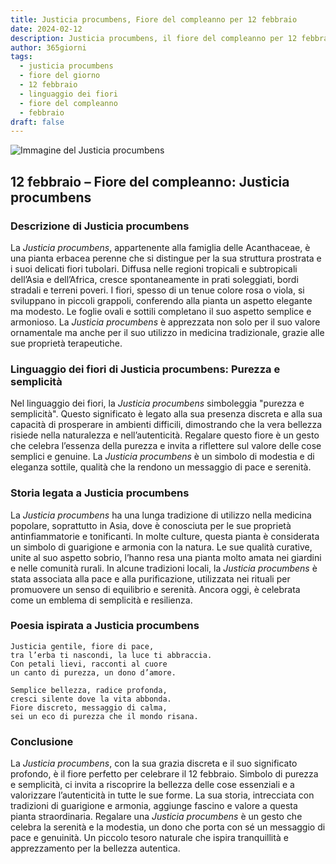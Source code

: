 ```yaml
---
title: Justicia procumbens, Fiore del compleanno per 12 febbraio
date: 2024-02-12
description: Justicia procumbens, il fiore del compleanno per 12 febbraio, è il simbolo di Purezza e semplicità. Scopri il suo significato unico, le storie affascinanti e la poesia che celebra la sua bellezza.
author: 365giorni
tags:
  - justicia procumbens
  - fiore del giorno
  - 12 febbraio
  - linguaggio dei fiori
  - fiore del compleanno
  - febbraio
draft: false
---
```


![Immagine del Justicia procumbens](https://cdn.pixabay.com/photo/2013/03/07/15/36/asperugo-procumbens-91224_1280.jpg)


## 12 febbraio – Fiore del compleanno: Justicia procumbens

### Descrizione di Justicia procumbens

La _Justicia procumbens_, appartenente alla famiglia delle Acanthaceae, è una pianta erbacea perenne che si distingue per la sua struttura prostrata e i suoi delicati fiori tubolari. Diffusa nelle regioni tropicali e subtropicali dell’Asia e dell’Africa, cresce spontaneamente in prati soleggiati, bordi stradali e terreni poveri. I fiori, spesso di un tenue colore rosa o viola, si sviluppano in piccoli grappoli, conferendo alla pianta un aspetto elegante ma modesto. Le foglie ovali e sottili completano il suo aspetto semplice e armonioso. La _Justicia procumbens_ è apprezzata non solo per il suo valore ornamentale ma anche per il suo utilizzo in medicina tradizionale, grazie alle sue proprietà terapeutiche.

### Linguaggio dei fiori di Justicia procumbens: Purezza e semplicità

Nel linguaggio dei fiori, la _Justicia procumbens_ simboleggia "purezza e semplicità". Questo significato è legato alla sua presenza discreta e alla sua capacità di prosperare in ambienti difficili, dimostrando che la vera bellezza risiede nella naturalezza e nell’autenticità. Regalare questo fiore è un gesto che celebra l’essenza della purezza e invita a riflettere sul valore delle cose semplici e genuine. La _Justicia procumbens_ è un simbolo di modestia e di eleganza sottile, qualità che la rendono un messaggio di pace e serenità.

### Storia legata a Justicia procumbens

La _Justicia procumbens_ ha una lunga tradizione di utilizzo nella medicina popolare, soprattutto in Asia, dove è conosciuta per le sue proprietà antinfiammatorie e tonificanti. In molte culture, questa pianta è considerata un simbolo di guarigione e armonia con la natura. Le sue qualità curative, unite al suo aspetto sobrio, l’hanno resa una pianta molto amata nei giardini e nelle comunità rurali. In alcune tradizioni locali, la _Justicia procumbens_ è stata associata alla pace e alla purificazione, utilizzata nei rituali per promuovere un senso di equilibrio e serenità. Ancora oggi, è celebrata come un emblema di semplicità e resilienza.

### Poesia ispirata a Justicia procumbens

```
Justicia gentile, fiore di pace,  
tra l’erba ti nascondi, la luce ti abbraccia.  
Con petali lievi, racconti al cuore  
un canto di purezza, un dono d’amore.  

Semplice bellezza, radice profonda,  
cresci silente dove la vita abbonda.  
Fiore discreto, messaggio di calma,  
sei un eco di purezza che il mondo risana.  
```

### Conclusione

La _Justicia procumbens_, con la sua grazia discreta e il suo significato profondo, è il fiore perfetto per celebrare il 12 febbraio. Simbolo di purezza e semplicità, ci invita a riscoprire la bellezza delle cose essenziali e a valorizzare l’autenticità in tutte le sue forme. La sua storia, intrecciata con tradizioni di guarigione e armonia, aggiunge fascino e valore a questa pianta straordinaria. Regalare una _Justicia procumbens_ è un gesto che celebra la serenità e la modestia, un dono che porta con sé un messaggio di pace e genuinità. Un piccolo tesoro naturale che ispira tranquillità e apprezzamento per la bellezza autentica.